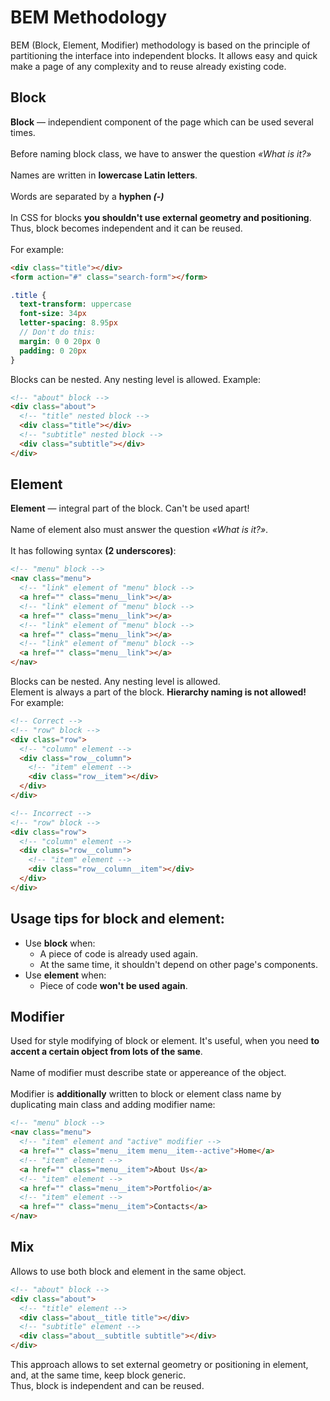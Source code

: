 # BEM Methodology

BEM (Block, Element, Modifier) methodology is based on the principle of partitioning the interface into independent blocks. It allows easy and quick make a page of any complexity and to reuse already existing code.

## Block
**Block** — independient component of the page which can be used several times.<br/>
<br/>
Before naming block class, we have to answer the question *«What is it?»*<br/>
<br/>
Names are written in **lowercase Latin letters**.<br/>
<br/>
Words are separated by a **hyphen *(-)***<br/>
<br/>
In CSS for blocks **you shouldn't use external geometry and positioning**. Thus, block becomes independent and it can be reused.<br/>
<br/>
For example:
```html
<div class="title"></div>
<form action="#" class="search-form"></form>
```
```sass
.title {
  text-transform: uppercase
  font-size: 34px
  letter-spacing: 8.95px
  // Don't do this:
  margin: 0 0 20px 0
  padding: 0 20px 
}
```
Blocks can be nested. Any nesting level is allowed. Example:
```html
<!-- "about" block -->
<div class="about">
  <!-- "title" nested block -->
  <div class="title"></div>
  <!-- "subtitle" nested block -->
  <div class="subtitle"></div>
</div>
```
## Element
**Element** — integral part of the block. Can't be used apart!<br/>
<br/>
Name of element also must answer the question *«What is it?»*.<br/>
<br/>
It has following syntax **(2 underscores)**:
```html
<!-- "menu" block -->
<nav class="menu">
  <!-- "link" element of "menu" block -->
  <a href="" class="menu__link"></a>
  <!-- "link" element of "menu" block -->
  <a href="" class="menu__link"></a>
  <!-- "link" element of "menu" block -->
  <a href="" class="menu__link"></a>
  <!-- "link" element of "menu" block -->
  <a href="" class="menu__link"></a>
</nav>
```
Blocks can be nested. Any nesting level is allowed.<br/>
Element is always a part of the block. **Hierarchy naming is not allowed!**<br/>
For example:
```html
<!-- Correct -->
<!-- "row" block -->
<div class="row">
  <!-- "column" element -->
  <div class="row__column">
    <!-- "item" element -->
    <div class="row__item"></div>
  </div>
</div>

<!-- Incorrect -->
<!-- "row" block -->
<div class="row">
  <!-- "column" element -->
  <div class="row__column">
    <!-- "item" element -->
    <div class="row__column__item"></div>
  </div>
</div>
```

## Usage tips for block and element:
- Use **block** when:
  - A piece of code is already used again.
  - At the same time, it shouldn't depend on other page's components.
- Use **element** when:
  - Piece of code **won't be used again**.
## Modifier
Used for style modifying of block or element. It's useful, when you need **to accent a certain object from lots of the same**.<br/>
<br/>
Name of modifier must describe state or appereance of the object.<br/>
<br/>
Modifier is **additionally** written to block or element class name by duplicating main class and adding modifier name:
```html
<!-- "menu" block -->
<nav class="menu">
  <!-- "item" element and "active" modifier -->
  <a href="" class="menu__item menu__item--active">Home</a>
  <!-- "item" element -->
  <a href="" class="menu__item">About Us</a>
  <!-- "item" element -->
  <a href="" class="menu__item">Portfolio</a>
  <!-- "item" element -->
  <a href="" class="menu__item">Contacts</a>
</nav>
```
## Mix
Allows to use both block and element in the same object.
```html
<!-- "about" block -->
<div class="about">
  <!-- "title" element -->
  <div class="about__title title"></div>
  <!-- "subtitle" element -->
  <div class="about__subtitle subtitle"></div>
</div>
```
This approach allows to set external geometry or positioning in element, and, at the same time, keep block generic.<br>
Thus, block is independent and can be reused.
